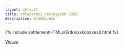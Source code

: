 ```yaml
---
layout: default
title: Választási névjegyzék 2022
description: Erdőkövesd
---
```


{% include settlementHTMLs/Erdooxxkooxvesd.html %}

[Vissza](./)